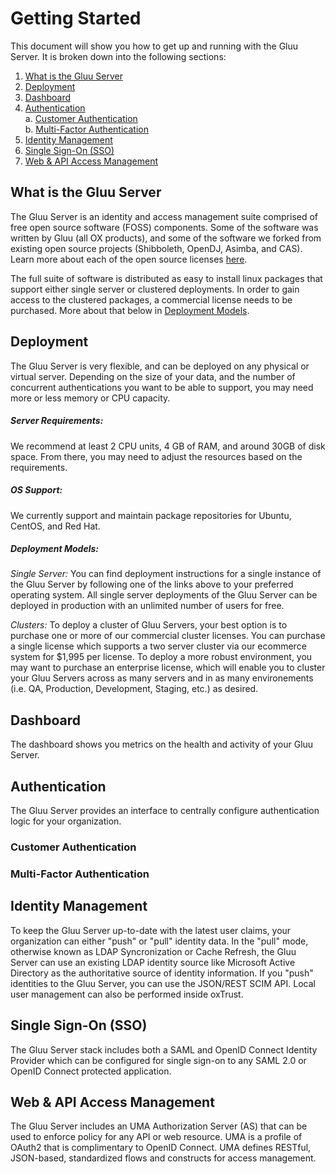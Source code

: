 # Getting Started

This document will show you how to get up and running with the Gluu Server. It is broken down into the following sections:

1. [What is the Gluu Server](#what-is-the-gluu-server)  
2. [Deployment](#deployment)  
3. [Dashboard](#dashboard)
4. [Authentication](#authentication)   
    a. [Customer Authentication](#customer-authentication)  
    b. [Multi-Factor Authentication](#multi-factor-authentication)  
5. [Identity Management](#identity-management)   
6. [Single Sign-On (SSO)](#single-sign-on-sso)  
7. [Web & API Access Management](#web--api-access-management)  

## What is the Gluu Server

The Gluu Server is an identity and access management suite comprised of free open source software (FOSS) components. Some of the software was written by Gluu (all OX products), and some of the software we forked from existing open source projects (Shibboleth, OpenDJ, Asimba, and CAS). Learn more about each of the open source licenses [here](../introduction/index.md#licenses).

The full suite of software is distributed as easy to install linux packages that support either single server or clustered deployments. In order to gain access to the clustered packages, a commercial license needs to be purchased. More about that below in [Deployment Models](#deployment-models).


## Deployment
The Gluu Server is very flexible, and can be deployed on any physical or virtual server. Depending on the size of your data, and the number of concurrent authentications you want to be able to support, you may need more or less memory or CPU capacity.        

##### Server Requirements:    
We recommend at least 2 CPU units, 4 GB of RAM, and around 30GB of disk space. From there, you may need to adjust the resources based on the requirements.
 
##### OS Support:     
We currently support and maintain package repositories for Ubuntu, CentOS, and Red Hat.   

##### Deployment Models:  
*Single Server:* You can find deployment instructions for a single instance of the Gluu Server by following one of the links above to your preferred operating system. All single server deployments of the Gluu Server can be deployed in production with an unlimited number of users for free.   

*Clusters:*  To deploy a cluster of Gluu Servers, your best option is to purchase one or more of our commercial cluster licenses. You can purchase a single license which supports a two server cluster via our ecommerce system for $1,995 per license. To deploy a more robust environment, you may want to purchase an enterprise license, which will enable you to cluster your Gluu Servers across as many servers and in as many environements (i.e. QA, Production, Development, Staging, etc.) as desired. 

## Dashboard
The dashboard shows you metrics on the health and activity of your Gluu Server. 

## Authentication
The Gluu Server provides an interface to centrally configure authentication logic for your organization. 

### Customer Authentication
### Multi-Factor Authentication

## Identity Management
To keep the Gluu Server up-to-date with the latest user claims, your organization can either "push" or "pull" identity data. In the "pull" mode, otherwise known as LDAP Syncronization or Cache Refresh, the Gluu Server can use an existing LDAP identity source like Microsoft Active Directory as the authoritative source of identity information. If you "push" identities to the Gluu Server, you can use the JSON/REST SCIM API. Local user management can also be performed inside oxTrust.


## Single Sign-On (SSO)
The Gluu Server stack includes both a SAML and OpenID Connect Identity Provider which can be configured for single sign-on to any SAML 2.0 or OpenID Connect protected application.


## Web & API Access Management
The Gluu Server includes an UMA Authorization Server (AS) that can be used to enforce policy for any API or web resource. UMA is a profile of OAuth2 that is complimentary to OpenID Connect. UMA defines RESTful, JSON-based, standardized flows and constructs for access management. 
